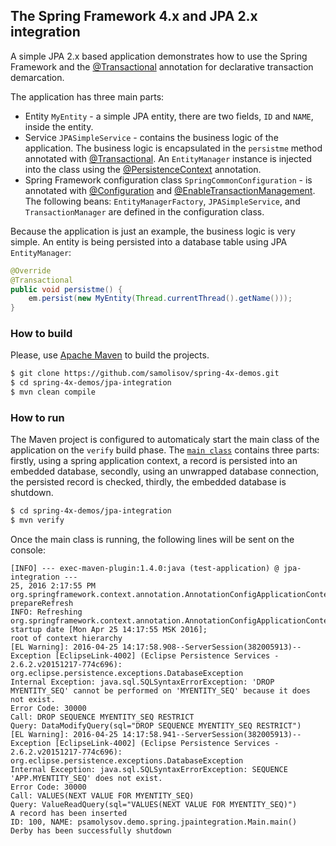 ## The Spring Framework 4.x and JPA 2.x integration

A simple JPA 2.x based application demonstrates how to use the Spring Framework and the [@Transactional][Transactional] annotation for declarative 
transaction demarcation. 

The application has three main parts:

 * Entity `MyEntity` - a simple JPA entity, there are two fields, `ID` and `NAME`, inside the entity.
 * Service `JPASimpleService` - contains the business logic of the application. The business logic is encapsulated in the `persistme` method
   annotated with [@Transactional][Transactional]. An `EntityManager` instance is injected into the class using the [@PersistenceContext][PersistenceContext]
   annotation.
 * Spring Framework configuration class `SpringCommonConfiguration` - is annotated with [@Configuration][Configuration] and 
   [@EnableTransactionManagement][EnableTransactionManagement]. The following beans: `EntityManagerFactory`, `JPASimpleService`, and `TransactionManager`
   are defined in the configuration class.

[Transactional]: https://docs.spring.io/spring/docs/current/javadoc-api/org/springframework/transaction/annotation/Transactional.html
[Configuration]: http://docs.spring.io/spring/docs/current/javadoc-api/org/springframework/context/annotation/Configuration.html
[EnableTransactionManagement]: http://docs.spring.io/spring/docs/current/javadoc-api/org/springframework/transaction/annotation/EnableTransactionManagement.html
[PersistenceContext]: http://docs.oracle.com/javaee/7/api/javax/persistence/PersistenceContext.html

Because the application is just an example, the business logic is very simple. An entity is being persisted into a database table using JPA `EntityManager`:

```java
@Override
@Transactional
public void persistme() {       
    em.persist(new MyEntity(Thread.currentThread().getName()));
}
```

### How to build

Please, use [Apache Maven](https://maven.apache.org/) to build the projects.

```bash
$ git clone https://github.com/samolisov/spring-4x-demos.git
$ cd spring-4x-demos/jpa-integration
$ mvn clean compile
```

### How to run

The Maven project is configured to automaticaly start the main class of the application on the `verify` build phase. The 
[`main class`](src/main/java/psamolysov/demo/spring/jpaintegration/Main.java) contains three parts: firstly, using a spring application context,
a record is persisted into an embedded database, secondly, using an unwrapped database connection, the persisted record is checked, thirdly,
the embedded database is shutdown.

```bash
$ cd spring-4x-demos/jpa-integration
$ mvn verify
```

Once the main class is running, the following lines will be sent on the console:

```
[INFO] --- exec-maven-plugin:1.4.0:java (test-application) @ jpa-integration ---
25, 2016 2:17:55 PM org.springframework.context.annotation.AnnotationConfigApplicationContext prepareRefresh
INFO: Refreshing org.springframework.context.annotation.AnnotationConfigApplicationContext@488b4bd2: startup date [Mon Apr 25 14:17:55 MSK 2016]; 
root of context hierarchy
[EL Warning]: 2016-04-25 14:17:58.908--ServerSession(382005913)--Exception [EclipseLink-4002] (Eclipse Persistence Services - 2.6.2.v20151217-774c696): 
org.eclipse.persistence.exceptions.DatabaseException
Internal Exception: java.sql.SQLSyntaxErrorException: 'DROP MYENTITY_SEQ' cannot be performed on 'MYENTITY_SEQ' because it does not exist.
Error Code: 30000
Call: DROP SEQUENCE MYENTITY_SEQ RESTRICT
Query: DataModifyQuery(sql="DROP SEQUENCE MYENTITY_SEQ RESTRICT")
[EL Warning]: 2016-04-25 14:17:58.941--ServerSession(382005913)--Exception [EclipseLink-4002] (Eclipse Persistence Services - 2.6.2.v20151217-774c696): 
org.eclipse.persistence.exceptions.DatabaseException
Internal Exception: java.sql.SQLSyntaxErrorException: SEQUENCE 'APP.MYENTITY_SEQ' does not exist.
Error Code: 30000
Call: VALUES(NEXT VALUE FOR MYENTITY_SEQ)
Query: ValueReadQuery(sql="VALUES(NEXT VALUE FOR MYENTITY_SEQ)")
A record has been inserted
ID: 100, NAME: psamolysov.demo.spring.jpaintegration.Main.main()
Derby has been successfully shutdown
```